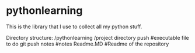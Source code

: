 pythonlearning
==============

This is the library that I use to collect all my python stuff.

Directory structure:
/pythonlearning
	/project directory
	push 	#executable file to do git push
	notes 	#notes
	Readme.MD 	#Readme of the repository


